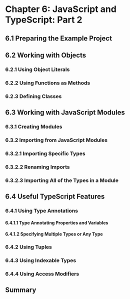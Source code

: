# Chapter 6: JavaScript and TypeScript: Part 2

## 6.1 Preparing the Example Project
## 6.2 Working with Objects
### 6.2.1 Using Object Literals
### 6.2.2 Using Functions as Methods
### 6.2.3 Defining Classes
## 6.3 Working with JavaScript Modules
### 6.3.1 Creating Modules
### 6.3.2 Importing from JavaScript Modules
### 6.3.2.1 Importing Specific Types 
### 6.3.2.2 Renaming Imports
### 6.3.2.3 Importing All of the Types in a Module
## 6.4 Useful TypeScript Features
### 6.4.1 Using Type Annotations
#### 6.4.1.1 Type Annotating Properties and Variables
#### 6.4.1.2 Specifying Multiple Types or Any Type
### 6.4.2 Using Tuples
### 6.4.3 Using Indexable Types
### 6.4.4 Using Access Modifiers
## Summary